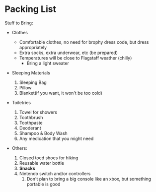 # Packing List
Stuff to Bring:

- Clothes
	- Comfortable clothes, no need for brophy dress code, but dress appropriately
	- Extra socks, extra underwear, etc (be prepared)
	- Temperatures will be close to Flagstaff weather (chilly)
		- Bring a light sweater

- Sleeping Materials
	1. Sleeping Bag
	2. Pillow
	3. Blanket(if you want, it won't be too cold)

- Toiletries
	1. Towel for showers
	2. Toothbrush
	3. Toothpaste
	4. Deoderant
	5. Shampoo & Body Wash
	6. Any medication that you might need

- Others:
	1. Closed toed shoes for hiking
	2. Reusable water bottle
	3. **Snacks**
	4. Nintendo switch and/or controllers
		1. Don't plan to bring a big console like an xbox, but something portable is good